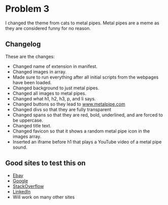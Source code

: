 # Problem 3 

I changed the theme from cats to metal pipes.
Metal pipes are a meme as they are considered funny for no reason.

## Changelog

These are the changes:

- Changed name of extension in manifest.
- Changed images in array.
- Made sure to run everything after all initial scripts from the webpages have been loaded.
- Changed background to just metal pipes.
- Changed all images to metal pipes.
- Changed what h1, h2, h3, p, and li says.
- Changed buttons so they lead to www.metalpipe.com
- Changed divs so that they are fully transparent
- Changed spans so that they are red, bold, underlined, and are forced to be uppercase.
- Changed title text.
- Changed favicon so that it shows a random metal pipe icon in the images array.
- Inserted an iframe before h1 that plays a YouTube video of a metal pipe sound.

## Good sites to test this on
- [Ebay](https://www.ebay.ie/)
- [Google](https://www.google.ie/)
- [StackOverflow](https://stackoverflow.com/)
- [LinkedIn](https://www.linkedin.com/)
- Will work on many other sites